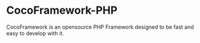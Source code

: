 CocoFramework-PHP
=================

CocoFramework is an opensource PHP Framework designed to be fast and easy to develop with it.